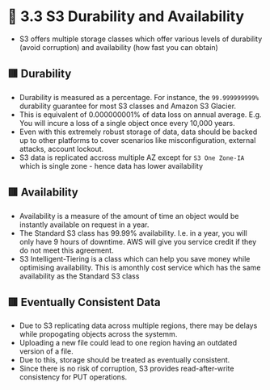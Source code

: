 <link href="../../../style.css" rel="stylesheet"></link>

# 🧠 3.3 S3 Durability and Availability
* S3 offers multiple storage classes which offer various levels of durability (avoid corruption) and availability (how fast you can obtain)

## 🟥 Durability
* Durability is measured as a percentage. For instance, the `99.999999999%` durability guarantee for most S3 classes and Amazon S3 Glacier.
* This is equivalent of 0.000000001% of data loss on annual average. E.g. You will incure a loss of a single object once every 10,000 years.
* Even with this extremely robust storage of data, data should be backed up to other platforms to cover scenarios like misconfiguration, external attacks, account lockout.
* S3 data is replicated accross multiple AZ except for `S3 One Zone-IA` which is single zone - hence data has lower availability

## 🟥 Availability
* Availability is a measure of the amount of time an object would be instantly available on request in a year.
* The Standard S3 class has 99.99% availability.  I.e. in a year, you will only have 9 hours of downtime. AWS will give you service credit if they do not meet this agreement.
* S3 Intelligent-Tiering is a class which can help you save money while optimising availability. This is amonthly cost service which has the same availability as the Standard S3 class

## 🟥 Eventually Consistent Data 
* Due to S3 replicating data across multiple regions, there may be delays while propogating objects across the systemm.
* Uploading a new file could lead to one region having an outdated version of a file.
* Due to this, storage should be treated as eventually consistent. 
* Since there is no risk of corruption, S3 provides read-after-write consistency for PUT operations.